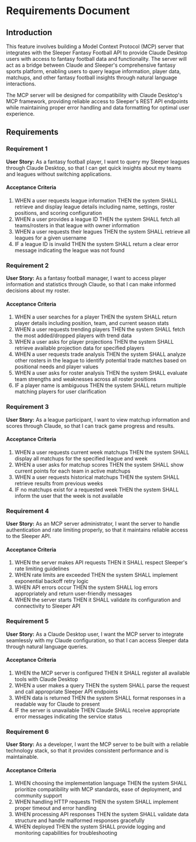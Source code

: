 # Requirements Document

## Introduction

This feature involves building a Model Context Protocol (MCP) server that integrates with the Sleeper Fantasy Football API to provide Claude Desktop users with access to fantasy football data and functionality. The server will act as a bridge between Claude and Sleeper's comprehensive fantasy sports platform, enabling users to query league information, player data, matchups, and other fantasy football insights through natural language interactions.

The MCP server will be designed for compatibility with Claude Desktop's MCP framework, providing reliable access to Sleeper's REST API endpoints while maintaining proper error handling and data formatting for optimal user experience.

## Requirements

### Requirement 1

**User Story:** As a fantasy football player, I want to query my Sleeper leagues through Claude Desktop, so that I can get quick insights about my teams and leagues without switching applications.

#### Acceptance Criteria

1. WHEN a user requests league information THEN the system SHALL retrieve and display league details including name, settings, roster positions, and scoring configuration
2. WHEN a user provides a league ID THEN the system SHALL fetch all teams/rosters in that league with owner information
3. WHEN a user requests their leagues THEN the system SHALL retrieve all leagues for a given username
4. IF a league ID is invalid THEN the system SHALL return a clear error message indicating the league was not found

### Requirement 2

**User Story:** As a fantasy football manager, I want to access player information and statistics through Claude, so that I can make informed decisions about my roster.

#### Acceptance Criteria

1. WHEN a user searches for a player THEN the system SHALL return player details including position, team, and current season stats
2. WHEN a user requests trending players THEN the system SHALL fetch the most added/dropped players with trend data
3. WHEN a user asks for player projections THEN the system SHALL retrieve available projection data for specified players
4. WHEN a user requests trade analysis THEN the system SHALL analyze other rosters in the league to identify potential trade matches based on positional needs and player values
5. WHEN a user asks for roster analysis THEN the system SHALL evaluate team strengths and weaknesses across all roster positions
6. IF a player name is ambiguous THEN the system SHALL return multiple matching players for user clarification

### Requirement 3

**User Story:** As a league participant, I want to view matchup information and scores through Claude, so that I can track game progress and results.

#### Acceptance Criteria

1. WHEN a user requests current week matchups THEN the system SHALL display all matchups for the specified league and week
2. WHEN a user asks for matchup scores THEN the system SHALL show current points for each team in active matchups
3. WHEN a user requests historical matchups THEN the system SHALL retrieve results from previous weeks
4. IF no matchups exist for a requested week THEN the system SHALL inform the user that the week is not available

### Requirement 4

**User Story:** As an MCP server administrator, I want the server to handle authentication and rate limiting properly, so that it maintains reliable access to the Sleeper API.

#### Acceptance Criteria

1. WHEN the server makes API requests THEN it SHALL respect Sleeper's rate limiting guidelines
2. WHEN rate limits are exceeded THEN the system SHALL implement exponential backoff retry logic
3. WHEN API errors occur THEN the system SHALL log errors appropriately and return user-friendly messages
4. WHEN the server starts THEN it SHALL validate its configuration and connectivity to Sleeper API

### Requirement 5

**User Story:** As a Claude Desktop user, I want the MCP server to integrate seamlessly with my Claude configuration, so that I can access Sleeper data through natural language queries.

#### Acceptance Criteria

1. WHEN the MCP server is configured THEN it SHALL register all available tools with Claude Desktop
2. WHEN a user makes a query THEN the system SHALL parse the request and call appropriate Sleeper API endpoints
3. WHEN data is returned THEN the system SHALL format responses in a readable way for Claude to present
4. IF the server is unavailable THEN Claude SHALL receive appropriate error messages indicating the service status

### Requirement 6

**User Story:** As a developer, I want the MCP server to be built with a reliable technology stack, so that it provides consistent performance and is maintainable.

#### Acceptance Criteria

1. WHEN choosing the implementation language THEN the system SHALL prioritize compatibility with MCP standards, ease of deployment, and community support
2. WHEN handling HTTP requests THEN the system SHALL implement proper timeout and error handling
3. WHEN processing API responses THEN the system SHALL validate data structure and handle malformed responses gracefully
4. WHEN deployed THEN the system SHALL provide logging and monitoring capabilities for troubleshooting